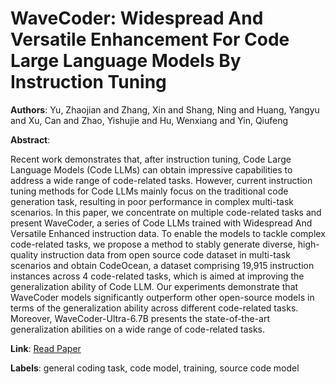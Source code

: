 # WaveCoder: Widespread And Versatile Enhancement For Code Large Language Models By Instruction Tuning

**Authors**: Yu, Zhaojian and Zhang, Xin and Shang, Ning and Huang, Yangyu and Xu, Can and Zhao, Yishujie and Hu, Wenxiang and Yin, Qiufeng

**Abstract**:

Recent work demonstrates that, after instruction tuning, Code Large Language Models (Code LLMs) can obtain impressive capabilities to address a wide range of code-related tasks. However, current instruction tuning methods for Code LLMs mainly focus on the traditional code generation task, resulting in poor performance in complex multi-task scenarios. In this paper, we concentrate on multiple code-related tasks and present WaveCoder, a series of Code LLMs trained with Widespread And Versatile Enhanced instruction data. To enable the models to tackle complex code-related tasks, we propose a method to stably generate diverse, high-quality instruction data from open source code dataset in multi-task scenarios and obtain CodeOcean, a dataset comprising 19,915 instruction instances across 4 code-related tasks, which is aimed at improving the generalization ability of Code LLM. Our experiments demonstrate that WaveCoder models significantly outperform other open-source models in terms of the generalization ability across different code-related tasks. Moreover, WaveCoder-Ultra-6.7B presents the state-of-the-art generalization abilities on a wide range of code-related tasks.

**Link**: [Read Paper](https://doi.org/10.18653/v1/2024.acl-long.280)

**Labels**: general coding task, code model, training, source code model
